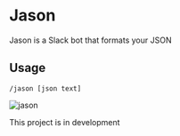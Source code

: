 # Jason
Jason is a Slack bot that formats your JSON 

## Usage 
```
/jason [json text]
```
![jason](http://imgur.com/a/nvRrM)

This project is in development 